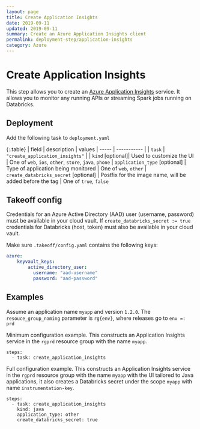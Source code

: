 ```yaml
---
layout: page
title: Create Application Insights
date: 2019-09-11
updated: 2019-09-11
summary: Create an Azure Application Insights client
permalink: deployment-step/application-insights
category: Azure
---
```


# Create Application Insights

This step allows you to create an [Azure Application Insights](https://docs.microsoft.com/en-us/azure/azure-monitor/app/app-insights-overview) service. It allows you to monitor any running APIs or streaming Spark jobs running on Databricks.

## Deployment
Add the following task to `deployment.yaml`

{:.table}
| field | description | values
| ----- | ----------- |
| `task` | `"create_application_insights"` |
| `kind` [optional]| Used to customize the UI | One of `web`, `ios`, `other`, `store`, `java`, `phone`
| `application_type` [optional] | Type of application being monitored |  One of `web`, `other`
| `create_databricks_secret` [optional] | Postfix for the image name, will be added before the tag | One of `true`, `false`

## Takeoff config
Credentials for an Azure Active Directory (AAD) user (username, password) must be available in your cloud vault. If `create_databricks_secret := true` credentials for Databricks (host, token) must also be available in your cloud vault.

Make sure `.takeoff/config.yaml` contains the following keys:

```yaml
azure:
    keyvault_keys:
        active_directory_user:
          username: "aad-username"
          password: "aad-password"
```

## Examples

Assume an application name `myapp` and version `1.2.0`. The `resouce_group_naming` parameter is `rg{env}`, where releases go to `env =: prd`

Minimum configuration example. This constructs an Application Insights service in the `rgprd` resource group with the name `myapp`.
```
steps:
  - task: create_application_insights
```

Full configuration example. This constructs an Application Insights service in the `rgprd` resource group with the name `myapp` with the UI tailored to Java applications, it also creates a Databricks secret under the scope `myapp` with name `instrumentation-key`.

```
steps:
  - task: create_application_insights
    kind: java
    application_type: other
    create_databricks_secret: true 
```
